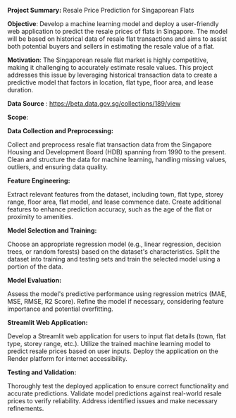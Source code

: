 **Project Summary:** Resale Price Prediction for Singaporean Flats

**Objective**:
Develop a machine learning model and deploy a user-friendly web application to predict the resale prices of flats in Singapore. The model will be based on historical data of resale flat transactions and aims to assist both potential buyers and sellers in estimating the resale value of a flat.

**Motivation**:
The Singaporean resale flat market is highly competitive, making it challenging to accurately estimate resale values. This project addresses this issue by leveraging historical transaction data to create a predictive model that factors in location, flat type, floor area, and lease duration.

**Data Source** : https://beta.data.gov.sg/collections/189/view


**Scope**:

**Data Collection and Preprocessing:**

Collect and preprocess resale flat transaction data from the Singapore Housing and Development Board (HDB) spanning from 1990 to the present.
Clean and structure the data for machine learning, handling missing values, outliers, and ensuring data quality.

**Feature Engineering:**

Extract relevant features from the dataset, including town, flat type, storey range, floor area, flat model, and lease commence date.
Create additional features to enhance prediction accuracy, such as the age of the flat or proximity to amenities.

**Model Selection and Training:**

Choose an appropriate regression model (e.g., linear regression, decision trees, or random forests) based on the dataset's characteristics.
Split the dataset into training and testing sets and train the selected model using a portion of the data.

**Model Evaluation:**

Assess the model's predictive performance using regression metrics (MAE, MSE, RMSE, R2 Score).
Refine the model if necessary, considering feature importance and potential overfitting.

**Streamlit Web Application:**

Develop a Streamlit web application for users to input flat details (town, flat type, storey range, etc.).
Utilize the trained machine learning model to predict resale prices based on user inputs.
Deploy the application on the Render platform for internet accessibility.

**Testing and Validation:**

Thoroughly test the deployed application to ensure correct functionality and accurate predictions.
Validate model predictions against real-world resale prices to verify reliability.
Address identified issues and make necessary refinements.
